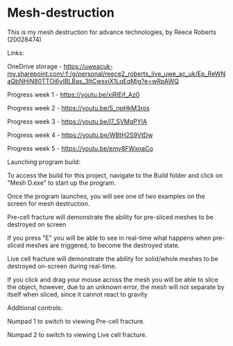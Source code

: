 # Mesh-destruction
This is my mesh destruction for advance technologies, by Reece Roberts (20028474)


Links:

OneDrive storage - https://uweacuk-my.sharepoint.com/:f:/g/personal/reece2_roberts_live_uwe_ac_uk/Ep_ReWNaQbNHjN80TTOi6yIBLBas_3ltCwsxiX1LqEqMig?e=wRpAWQ

Progress week 1 - https://youtu.be/xiRlEjf_Az0

Progress week 2 - https://youtu.be/S_npHkM3ros

Progress week 3 - https://youtu.be/l7_SVMqPYlA

Progress week 4 - https://youtu.be/WBtH2S9VtDw

Progress week 5 - https://youtu.be/emy8FWxnaCo


Launching program build:

To access the build for this project, navigate to the Build folder and click on "Mesh D.exe" to start up the program.

Once the program launches, you will see one of two examples on the screen for mesh destruction.


Pre-cell fracture will demonstrate the ability for pre-sliced meshes to be destroyed on screen

If you press "E" you will be able to see in real-time what happens when pre-sliced meshes are triggered,
to become the destroyed state.


Live cell fracture will demonstrate the ability for solid/whole meshes to be destroyed on-screen during real-time.

If you click and drag your mouse across the mesh you will be able to slice the object, however,
due to an unknown error, the mesh will not separate by itself when sliced, since it cannot react to gravity


Additional controls:

Numpad 1 to switch to viewing Pre-cell fracture.

Numpad 2 to switch to viewing Live cell fracture.
